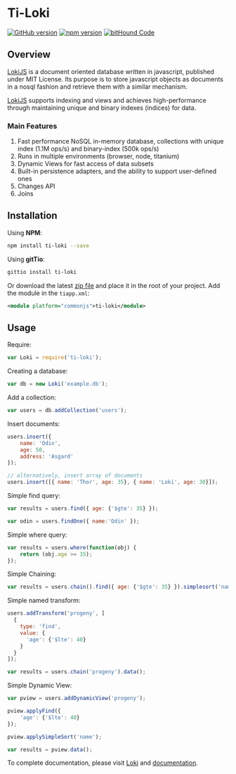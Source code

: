 # Ti-Loki

[![GitHub version](https://badge.fury.io/gh/ianko%2Fti-loki.svg)](https://badge.fury.io/gh/ianko%2Fti-loki) [![npm version](https://badge.fury.io/js/ti-loki.svg)](https://badge.fury.io/js/ti-loki) [![bitHound Code](https://www.bithound.io/github/ianko/ti-loki/badges/code.svg)](https://www.bithound.io/github/ianko/ti-loki)

## Overview

[LokiJS](https://github.com/techfort/LokiJS) is a document oriented database written in javascript, published under MIT License. Its purpose is to store javascript objects as documents in a nosql fashion and retrieve them with a similar mechanism.

[LokiJS](https://github.com/techfort/LokiJS) supports indexing and views and achieves high-performance through maintaining unique and binary indexes (indices) for data.

### Main Features

1. Fast performance NoSQL in-memory database, collections with unique index (1.1M ops/s) and binary-index (500k ops/s)
2. Runs in multiple environments (browser, node, titanium)
3. Dynamic Views for fast access of data subsets
4. Built-in persistence adapters, and the ability to support user-defined ones
5. Changes API
6. Joins


## Installation

Using __NPM__:
```bash
npm install ti-loki --save
```

Using __gitTio__:
```bash
gittio install ti-loki
```

Or download the latest [zip file](https://github.com/ianko/ti-loki/tree/master/dist) and place it in the root of your project. Add the module in the `tiapp.xml`:

```xml
<module platform="commonjs">ti-loki</module>
```


## Usage


Require:

```javascript
var Loki = require('ti-loki');
```


Creating a database:

```javascript
var db = new Loki('example.db');
```

Add a collection:

```javascript
var users = db.addCollection('users');
```

Insert documents:

```javascript
users.insert({
	name: 'Odin',
	age: 50,
	address: 'Asgard'
});

// alternatively, insert array of documents
users.insert([{ name: 'Thor', age: 35}, { name: 'Loki', age: 30}]);
```

Simple find query:

```javascript
var results = users.find({ age: {'$gte': 35} });

var odin = users.findOne({ name:'Odin' });
```

Simple where query:

```javascript
var results = users.where(function(obj) {
	return (obj.age >= 35);
});
```

Simple Chaining:

```javascript
var results = users.chain().find({ age: {'$gte': 35} }).simplesort('name').data();
```

Simple named transform:

```javascript
users.addTransform('progeny', [
  {
    type: 'find',
    value: {
      'age': {'$lte': 40}
    }
  }
]);

var results = users.chain('progeny').data();
```

Simple Dynamic View:

```javascript
var pview = users.addDynamicView('progeny');

pview.applyFind({
	'age': {'$lte': 40}
});

pview.applySimpleSort('name');

var results = pview.data();
```

To complete documentation, please visit [Loki](http://lokijs.org) and [documentation](http://lokijs.org/#/docs).


